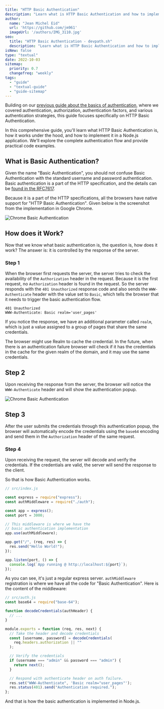 ```yaml
---
title: "HTTP Basic Authentication"
description: "Learn what is HTTP Basic Authentication and how to implement it in Node.js"
author:
  name: "Jean Michel Eid"
  url: 'https://github.com/jm961'
  imageUrl: '/authors/IMG_3110.jpg'
seo:
  title: "HTTP Basic Authentication - devpath.sh"
  description: "Learn what is HTTP Basic Authentication and how to implement it in Node.js"
isNew: false
type: "textual"
date: 2022-10-03
sitemap:
  priority: 0.7
  changefreq: "weekly"
tags:
  - "guide"
  - "textual-guide"
  - "guide-sitemap"
---
```


Building on our [previous guide about the basics of authentication](/guides/basics-of-authentication), where we covered authentication, authorization, authentication factors, and various authentication strategies, this guide focuses specifically on HTTP Basic Authentication.

In this comprehensive guide, you'll learn what HTTP Basic Authentication is, how it works under the hood, and how to implement it in a Node.js application. We'll explore the complete authentication flow and provide practical code examples.

## What is Basic Authentication?

Given the name "Basic Authentication", you should not confuse Basic Authentication with the standard username and password authentication. Basic authentication is a part of the HTTP specification, and the details can be [found in the RFC7617](https://www.rfc-editor.org/rfc/rfc7617.html).

Because it is a part of the HTTP specifications, all the browsers have native support for "HTTP Basic Authentication". Given below is the screenshot from the implementation in Google Chrome.

![Chrome Basic Authentication](/guides/basic-authentication/chrome-basic-auth.png)

## How does it Work?

Now that we know what basic authentication is, the question is, how does it work? The answer is: it is controlled by the response of the server.

### Step 1

When the browser first requests the server, the server tries to check the availability of the `Authorization` header in the request. Because it is the first request, no `Authorization` header is found in the request. So the server responds with the `401 Unauthorized` response code and also sends the `WWW-Authenticate` header with the value set to `Basic`, which tells the browser that it needs to trigger the basic authentication flow.

```
401 Unauthorized
WWW-Authenticate: Basic realm='user_pages'
```

If you notice the response, we have an additional parameter called `realm`, which is just a value assigned to a group of pages that share the same credentials.

The browser might use Realm to cache the credential. In the future, when there is an authentication failure browser will check if it has the credentials in the cache for the given realm of the domain, and it may use the same credentials.

## Step 2

Upon receiving the response from the server, the browser will notice the `WWW-Authenticate` header and will show the authentication popup.

![Chrome Basic Authentication](/guides/basic-authentication/chrome-basic-auth.png)

## Step 3

After the user submits the credentials through this authentication popup, the browser will automatically encode the credentials using the `base64` encoding and send them in the `Authorization` header of the same request.

### Step 4

Upon receiving the request, the server will decode and verify the credentials. If the credentials are valid, the server will send the response to the client.

So that is how Basic Authentication works.

```javascript
// src/index.js

const express = require("express");
const authMiddleware = require("./auth");

const app = express();
const port = 3000;

// This middleware is where we have the
// basic authentication implementation
app.use(authMiddleware);

app.get("/", (req, res) => {
  res.send("Hello World!");
});

app.listen(port, () => {
  console.log(`App running @ http://localhost:${port}`);
});
```

As you can see, it's just a regular express server. `authMiddleware` registration is where we have all the code for "Basic Authentication". Here is the content of the middleware:

```javascript
// src/auth.js
const base64 = require("base-64");

function decodeCredentials(authHeader) {
  // ...
}

module.exports = function (req, res, next) {
  // Take the header and decode credentials
  const [username, password] = decodeCredentials(
    req.headers.authorization || ""
  );

  // Verify the credentials
  if (username === "admin" && password === "admin") {
    return next();
  }

  // Respond with authenticate header on auth failure.
  res.set("WWW-Authenticate", 'Basic realm="user_pages"');
  res.status(401).send("Authentication required.");
};
```

And that is how the basic authentication is implemented in Node.js.
